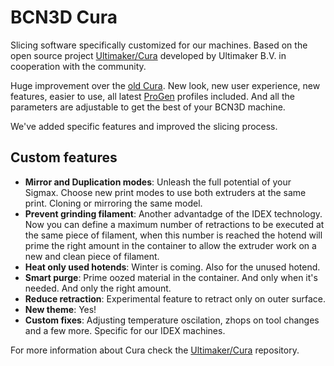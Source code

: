 BCN3D Cura
====

Slicing software specifically customized for our machines. Based on the open source project [Ultimaker/Cura](https://github.com/Ultimaker/Cura.git) developed by Ultimaker B.V. in cooperation with the community.

Huge improvement over the [old Cura](https://github.com/BCN3D/BCN3D-Cura-Windows). New look, new user experience, new features, easier to use, all latest [ProGen](https://www.bcn3dtechnologies.com/en/sigma-progen/) profiles included. And all the parameters are adjustable to get the best of your BCN3D machine.

We've added specific features and improved the slicing process.

Custom features
---
- **Mirror and Duplication modes**: Unleash the full potential of your Sigmax. Choose new print modes to use both extruders at the same print. Cloning or mirroring the same model.
- **Prevent grinding filament**: Another advantadge of the IDEX technology. Now you can define a maximum number of retractions to be executed at the same piece of filament, when this number is reached the hotend will prime the right amount in the container to allow the extruder work on a new and clean piece of filament.
- **Heat only used hotends**: Winter is coming. Also for the unused hotend.
- **Smart purge**: Prime oozed material in the container. And only when it's needed. And only the right amount.
- **Reduce retraction**: Experimental feature to retract only on outer surface.
- **New theme**: Yes!
- **Custom fixes**: Adjusting temperature oscilation, zhops on tool changes and a few more. Specific for our IDEX machines.

For more information about Cura check the [Ultimaker/Cura](https://github.com/Ultimaker/Cura.git) repository.